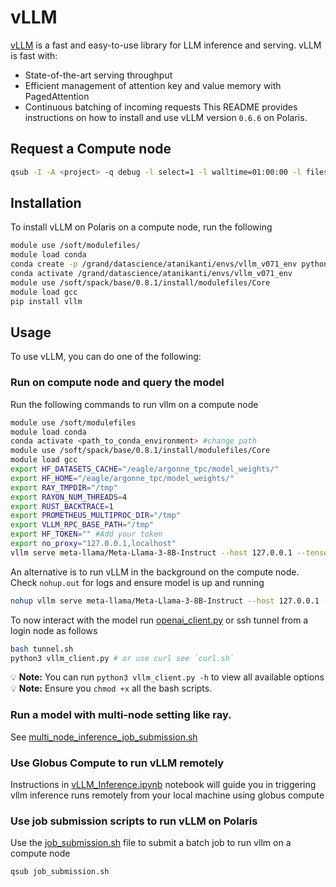 # vLLM
[vLLM](https://vllm.readthedocs.io/en/latest/) is a fast and easy-to-use library for LLM inference and serving.
vLLM is fast with:
* State-of-the-art serving throughput
* Efficient management of attention key and value memory with PagedAttention
* Continuous batching of incoming requests
This README provides instructions on how to install and use vLLM version `0.6.6` on Polaris.

## Request a Compute node
```bash
qsub -I -A <project> -q debug -l select=1 -l walltime=01:00:00 -l filesystems=home:eagle
```

## Installation
To install vLLM on Polaris on a compute node, run the following
```bash
module use /soft/modulefiles/
module load conda
conda create -p /grand/datascience/atanikanti/envs/vllm_v071_env python==3.11.9 -y
conda activate /grand/datascience/atanikanti/envs/vllm_v071_env
module use /soft/spack/base/0.8.1/install/modulefiles/Core
module load gcc
pip install vllm
```

## Usage
To use vLLM, you can do one of the following:

### Run on compute node and query the model

Run the following commands to run vllm on a compute node

```bash
module use /soft/modulefiles
module load conda
conda activate <path_to_conda_environment> #change path
module use /soft/spack/base/0.8.1/install/modulefiles/Core
module load gcc
export HF_DATASETS_CACHE="/eagle/argonne_tpc/model_weights/"
export HF_HOME="/eagle/argonne_tpc/model_weights/"
export RAY_TMPDIR="/tmp"
export RAYON_NUM_THREADS=4
export RUST_BACKTRACE=1
export PROMETHEUS_MULTIPROC_DIR="/tmp"
export VLLM_RPC_BASE_PATH="/tmp"
export HF_TOKEN="" #Add your token
export no_proxy="127.0.0.1,localhost"
vllm serve meta-llama/Meta-Llama-3-8B-Instruct --host 127.0.0.1 --tensor-parallel-size 4 --gpu-memory-utilization 0.98 --enforce-eager #For online serving
```

An alternative is to run vLLM in the background on the compute node. Check `nohup.out` for logs and ensure model is up and running
```bash
nohup vllm serve meta-llama/Meta-Llama-3-8B-Instruct --host 127.0.0.1 --tensor-parallel-size 4 --gpu-memory-utilization 0.98 --enforce-eager &
```
 
To now interact with the model run [openai_client.py](openai_client.py) or ssh tunnel from a login node as follows
```bash
bash tunnel.sh
python3 vllm_client.py # or use curl see `curl.sh`
```

:bulb: **Note:** You can run `python3 vllm_client.py -h` to view all available options
:bulb: **Note:** Ensure you `chmod +x` all the bash scripts.


### Run a model with multi-node setting like ray. 
See [multi_node_inference_job_submission.sh](multi_node_inference_job_submission.sh)


### Use Globus Compute to run vLLM remotely
Instructions in [vLLM_Inference.ipynb](vLLM_Inference.ipynb) notebook will guide you in triggering vllm inference runs remotely from your local machine using globus compute

### Use job submission scripts to run vLLM on Polaris
Use the [job_submission.sh](job_submission.sh) file to submit a batch job to run vllm on a compute node

```bash
qsub job_submission.sh
```
